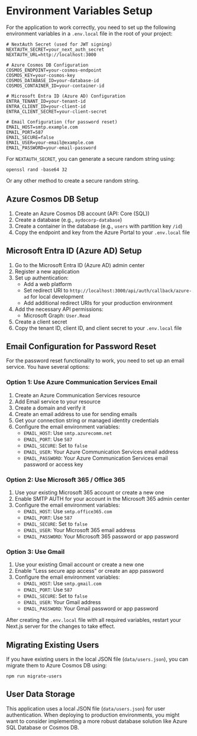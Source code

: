# Environment Variables Setup

For the application to work correctly, you need to set up the following environment variables in a `.env.local` file in the root of your project:

```
# NextAuth Secret (used for JWT signing)
NEXTAUTH_SECRET=your_next_auth_secret
NEXTAUTH_URL=http://localhost:3000

# Azure Cosmos DB Configuration
COSMOS_ENDPOINT=your-cosmos-endpoint
COSMOS_KEY=your-cosmos-key
COSMOS_DATABASE_ID=your-database-id
COSMOS_CONTAINER_ID=your-container-id

# Microsoft Entra ID (Azure AD) Configuration
ENTRA_TENANT_ID=your-tenant-id
ENTRA_CLIENT_ID=your-client-id
ENTRA_CLIENT_SECRET=your-client-secret

# Email Configuration (for password reset)
EMAIL_HOST=smtp.example.com
EMAIL_PORT=587
EMAIL_SECURE=false
EMAIL_USER=your-email@example.com
EMAIL_PASSWORD=your-email-password
```

For `NEXTAUTH_SECRET`, you can generate a secure random string using:
```
openssl rand -base64 32
```
Or any other method to create a secure random string.

## Azure Cosmos DB Setup

1. Create an Azure Cosmos DB account (API: Core (SQL))
2. Create a database (e.g., `aydocorp-database`)
3. Create a container in the database (e.g., `users` with partition key `/id`)
4. Copy the endpoint and key from the Azure Portal to your `.env.local` file

## Microsoft Entra ID (Azure AD) Setup

1. Go to the Microsoft Entra ID (Azure AD) admin center
2. Register a new application
3. Set up authentication:
   - Add a web platform
   - Set redirect URI to `http://localhost:3000/api/auth/callback/azure-ad` for local development
   - Add additional redirect URIs for your production environment
4. Add the necessary API permissions:
   - Microsoft Graph: `User.Read`
5. Create a client secret
6. Copy the tenant ID, client ID, and client secret to your `.env.local` file

## Email Configuration for Password Reset

For the password reset functionality to work, you need to set up an email service. You have several options:

### Option 1: Use Azure Communication Services Email

1. Create an Azure Communication Services resource
2. Add Email service to your resource
3. Create a domain and verify it
4. Create an email address to use for sending emails
5. Get your connection string or managed identity credentials
6. Configure the email environment variables:
   - `EMAIL_HOST`: Use `smtp.azurecomm.net`
   - `EMAIL_PORT`: Use `587`
   - `EMAIL_SECURE`: Set to `false`
   - `EMAIL_USER`: Your Azure Communication Services email address
   - `EMAIL_PASSWORD`: Your Azure Communication Services email password or access key

### Option 2: Use Microsoft 365 / Office 365

1. Use your existing Microsoft 365 account or create a new one
2. Enable SMTP AUTH for your account in the Microsoft 365 admin center
3. Configure the email environment variables:
   - `EMAIL_HOST`: Use `smtp.office365.com`
   - `EMAIL_PORT`: Use `587`
   - `EMAIL_SECURE`: Set to `false`
   - `EMAIL_USER`: Your Microsoft 365 email address
   - `EMAIL_PASSWORD`: Your Microsoft 365 password or app password

### Option 3: Use Gmail

1. Use your existing Gmail account or create a new one
2. Enable "Less secure app access" or create an app password
3. Configure the email environment variables:
   - `EMAIL_HOST`: Use `smtp.gmail.com`
   - `EMAIL_PORT`: Use `587`
   - `EMAIL_SECURE`: Set to `false`
   - `EMAIL_USER`: Your Gmail address
   - `EMAIL_PASSWORD`: Your Gmail password or app password

After creating the `.env.local` file with all required variables, restart your Next.js server for the changes to take effect.

## Migrating Existing Users

If you have existing users in the local JSON file (`data/users.json`), you can migrate them to Azure Cosmos DB using:

```
npm run migrate-users
```

## User Data Storage

This application uses a local JSON file (`data/users.json`) for user authentication. When deploying to production environments, you might want to consider implementing a more robust database solution like Azure SQL Database or Cosmos DB. 